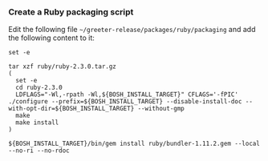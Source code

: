### Create a Ruby packaging script

Edit the following file `~/greeter-release/packages/ruby/packaging` and add the following content to it:

```file=~/greeter-release/packages/ruby/packaging
set -e

tar xzf ruby/ruby-2.3.0.tar.gz
(
  set -e
  cd ruby-2.3.0
  LDFLAGS="-Wl,-rpath -Wl,${BOSH_INSTALL_TARGET}" CFLAGS='-fPIC' ./configure --prefix=${BOSH_INSTALL_TARGET} --disable-install-doc --with-opt-dir=${BOSH_INSTALL_TARGET} --without-gmp
  make
  make install
)

${BOSH_INSTALL_TARGET}/bin/gem install ruby/bundler-1.11.2.gem --local --no-ri --no-rdoc
```
